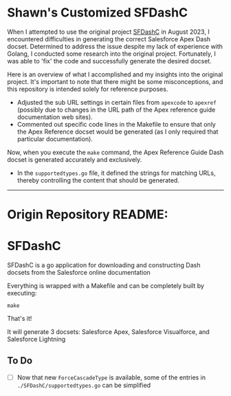 # Shawn's Customized SFDashC

When I attempted to use the original project [SFDashC](https://github.com/ViViDboarder/docset-sfdc) in August 2023, I encountered difficulties in generating the correct Salesforce Apex Dash docset. Determined to address the issue despite my lack of experience with Golang, I conducted some research into the original project. Fortunately, I was able to 'fix' the code and successfully generate the desired docset.

Here is an overview of what I accomplished and my insights into the original project. It's important to note that there might be some misconceptions, and this repository is intended solely for reference purposes.

- Adjusted the sub URL settings in certain files from `apexcode` to `apexref` (possibly due to changes in the URL path of the Apex reference guide documentation web sites).
- Commented out specific code lines in the Makefile to ensure that only the Apex Reference docset would be generated (as I only required that particular documentation).

Now, when you execute the `make` command, the Apex Reference Guide Dash docset is generated accurately and exclusively.

- In the `supportedtypes.go` file, it defined the strings for matching URLs, thereby controlling the content that should be generated.


---
# Origin Repository README: 

SFDashC
=======

SFDashC is a go application for downloading and constructing Dash docsets from the Salesforce online documentation

Everything is wrapped with a Makefile and can be completely built by executing:

    make

That's it!

It will generate 3 docsets: Salesforce Apex, Salesforce Visualforce, and Salesforce Lightning

To Do
-----

 - [ ] Now that new `ForceCascadeType` is available, some of the entries in `./SFDashC/supportedtypes.go` can be simplified
